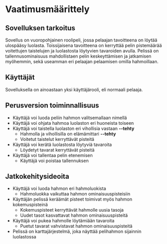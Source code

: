 # Vaatimusmäärittely

## Sovelluksen tarkoitus

Sovellus on vuoropohjainen roolipeli, jossa pelaajan tavoitteena on löytää ulospääsy luolasta.
Toissijaisena tavoitteena on kerryttää pelin pistemäärää voitettujen taistelujen ja luolastosta löytyvien tavaroiden avulla.
Pelissä on tallennusominaisuus mahdollistaen pelin keskeyttämisen ja jatkamisen myöhemmin, sekä useamman eri pelaajan pelaamisen omilla hahmoillaan.

## Käyttäjät

Sovelluksella on ainoastaan yksi käyttäjärooli, eli normaali pelaaja.

## Perusversion toiminnallisuus

- Käyttäjä voi luoda peliin hahmon valitsemallaan nimellä
- Käyttäjä voi ohjata hahmoa luolaston eri huoneista toiseen
- Käyttäjä voi taistella luolaston eri vihollisia vastaan **--tehty**
  - Hahmolla ja vihollisilla on elämämittari **--tehty**
  - Voitetut taistelut kerryttävät pisteitä
- Käyttäjä voi kerätä luolastosta löytyviä tavaroita
  - Löydetyt tavarat kerryttävät pisteitä
- Käyttäjä voi tallentaa pelin etenemisen
  - Käyttäjä voi poistaa tallennuksen
 
 ## Jatkokehitysideoita
 
- Käyttäjä voi luoda hahmon eri hahmoluokista
  - Hahmoluokka vaikuttaa hahmon ominaisuuspisteisiin
- Käyttäjän pelissä keräämät pisteet toimivat myös hahmon kokemuspisteinä
  - Kokemuspisteet kerryttävät hahmolle uusia tasoja
  - Uudet tasot kasvattavat hahmon ominaisuuspisteitä
- Käyttäjä voi pukea hahmolle löytämiään tavaroita
  - Puetut tavarat vahvistavat hahmon ominaisuuspisteitä
- Pelissä on karttajärjestelmä, joka näyttää pelihahmon sijainnin luolastossa
